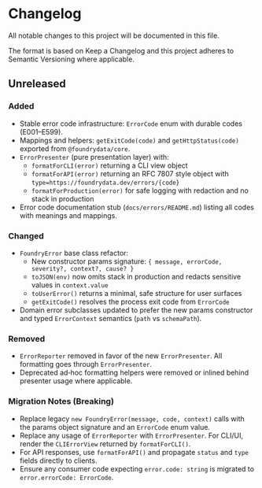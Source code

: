 # Changelog

All notable changes to this project will be documented in this file.

The format is based on Keep a Changelog and this project adheres to Semantic Versioning where applicable.

## Unreleased

### Added
- Stable error code infrastructure: `ErrorCode` enum with durable codes (E001–E599).
- Mappings and helpers: `getExitCode(code)` and `getHttpStatus(code)` exported from `@foundrydata/core`.
- `ErrorPresenter` (pure presentation layer) with:
  - `formatForCLI(error)` returning a CLI view object
  - `formatForAPI(error)` returning an RFC 7807 style object with `type=https://foundrydata.dev/errors/{code}`
  - `formatForProduction(error)` for safe logging with redaction and no stack in production
- Error code documentation stub (`docs/errors/README.md`) listing all codes with meanings and mappings.

### Changed
- `FoundryError` base class refactor:
  - New constructor params signature: `{ message, errorCode, severity?, context?, cause? }`
  - `toJSON(env)` now omits stack in production and redacts sensitive values in `context.value`
  - `toUserError()` returns a minimal, safe structure for user surfaces
  - `getExitCode()` resolves the process exit code from `ErrorCode`
- Domain error subclasses updated to prefer the new params constructor and typed `ErrorContext` semantics (`path` vs `schemaPath`).

### Removed
- `ErrorReporter` removed in favor of the new `ErrorPresenter`. All formatting goes through `ErrorPresenter`.
- Deprecated ad‑hoc formatting helpers were removed or inlined behind presenter usage where applicable.

### Migration Notes (Breaking)
- Replace legacy `new FoundryError(message, code, context)` calls with the params object signature and an `ErrorCode` enum value.
- Replace any usage of `ErrorReporter` with `ErrorPresenter`. For CLI/UI, render the `CLIErrorView` returned by `formatForCLI()`.
- For API responses, use `formatForAPI()` and propagate `status` and `type` fields directly to clients.
- Ensure any consumer code expecting `error.code: string` is migrated to `error.errorCode: ErrorCode`.

